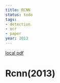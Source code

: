 ```yaml
---
title: RCNN
status: todo
tags:
- detection
- ocr
- paper
year: 2013
---
```


[local pdf](../../../pdfs/2013-rcnn.pdf)

# Rcnn(2013)
